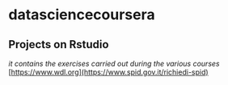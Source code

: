 # datasciencecoursera

## Projects on Rstudio
_it contains the exercises carried out during the various courses_
[https://www.wdl.org](https://www.spid.gov.it/richiedi-spid)
